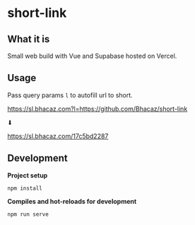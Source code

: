 # short-link

## What it is

Small web build with Vue and Supabase hosted on Vercel.

## Usage

Pass query params `l` to autofill url to short.

https://sl.bhacaz.com?l=https://github.com/Bhacaz/short-link

⬇

https://sl.bhacaz.com/17c5bd2287

## Development

**Project setup**

```
npm install
```

**Compiles and hot-reloads for development**
```
npm run serve
```
